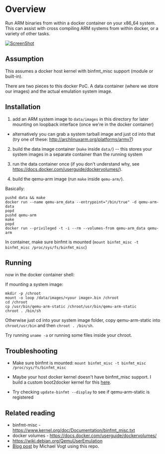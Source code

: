 Overview
========
Run ARM binaries from within a docker container on your x86_64 system. This can
assist with cross compiling ARM systems from within docker, or a variety of
other tasks.

[![ScreenShot](http://i.imgur.com/FJbYVVo.png?1)](https://drive.google.com/file/d/0B25hHW4ATym7MW9uc1R4MC0wZGM/edit?usp=sharing)


Assumption
----------
This assumes a docker host kernel with binfmt_misc support (module or built-in).

There are two pieces to this docker PoC. A data container (where we store our
images) and the actual emulation system image.

Installation
------------
1. add an ARM system image to `data/images` in this directory for later
mounting on loopback interface (once we're in the docker container)
  - alternatively you can grab a system tarball image and just cd into that
    (try one of these: http://archlinuxarm.org/platforms/armv7)

2. build the data image container (`make` inside `data/`) -- this stores your
system images in a separate container than the running system

3. run the data container once (if you don't understand why, see
https://docs.docker.com/userguide/dockervolumes/).

3. build the qemu-arm image (run `make` inside `qemu-arm/`).

Basically:

```
pushd data && make
docker run --name qemu-arm_data --entrypoint="/bin/true" -d qemu-arm-data
popd
pushd qemu-arm
make
popd
docker run --privileged -t -i --rm --volumes-from qemu-arm_data qemu-arm
```

In container, make sure binfmt is mounted (`mount binfmt_misc -t binfmt_misc /proc/sys/fs/binfmt_misc`)

Running
--------
now in the docker container shell:

If mounting a system image:
```
mkdir -p /chroot
mount -o loop /data/images/<your image>.bin /chroot
cd /chroot
cp /usr/bin/qemu-arm-static /chroot/usr/bin/qemu-arm-static
chroot . /bin/sh
```

Otherwise just cd into your system image folder, copy qemu-arm-static into
`chroot/usr/bin` and then `chroot . /bin/sh`.

Try running `uname -a` or running some files inside your chroot.

Troubleshooting
---------------
- Make sure binfmt is mounted: `mount binfmt_misc -t binfmt_misc /proc/sys/fs/binfmt_misc`
- Maybe your host docker kernel doesn't have binfmt_misc support. I build a
  custom boot2docker kernel for this
  [here](https://github.com/dweinstein/boot2docker/releases/tag/v1.2.1-binfmt).

- Try checking `update-binfmt --display` to see if qemu-arm-static is
  registered


Related reading
---------------
* binfmt-misc - https://www.kernel.org/doc/Documentation/binfmt_misc.txt
* docker volumes - https://docs.docker.com/userguide/dockervolumes/
* https://wiki.debian.org/QemuUserEmulation
* [Blog post](http://neophob.com/2014/10/run-arm-binaries-in-your-docker-container-using-boot2docker/) by Michael Vogt using this repo.
